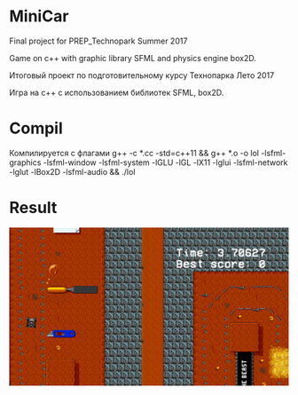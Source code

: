 # MiniCar

Final project for PREP_Technopark
Summer 2017

Game on c++ with graphic library SFML and physics engine box2D.

Итоговый проект по подготовительному курсу Технопарка 
Лето 2017

Игра на с++ с использованием библиотек SFML, box2D.


# Compil

Компилируется с флагами 
g++ -c *.cc -std=c++11 &&  g++ *.o -o lol -lsfml-graphics 
-lsfml-window -lsfml-system -lGLU -lGL -lX11 -lglui -lsfml-network 
-lglut -lBox2D -lsfml-audio && ./lol


# Result

![alt text](https://github.com/Thewhiterabbit123/ProjectC-/blob/master/image.jpg) 
